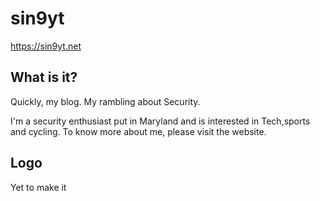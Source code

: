 # sin9yt

https://sin9yt.net

## What is it?

Quickly, my blog. My rambling about Security.

I'm a security enthusiast put in Maryland and is interested in Tech,sports and cycling.
To know more about me, please visit the website.

## Logo

Yet to make it
